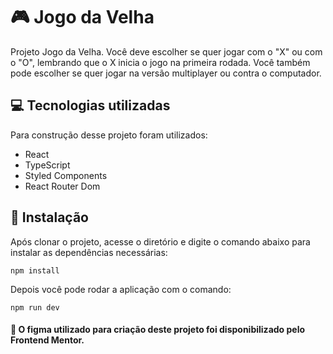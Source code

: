 # 🎮️ Jogo da Velha

Projeto Jogo da Velha. Você deve escolher se quer jogar com o "X" ou com o "O", lembrando que o X inicia o jogo na primeira rodada. Você também pode escolher se quer jogar na versão multiplayer ou contra o computador.

## 💻 Tecnologias utilizadas

Para construção desse projeto foram utilizados:

- React
- TypeScript
- Styled Components
- React Router Dom

## 🚀 Instalação

Após clonar o projeto, acesse o diretório e digite o comando abaixo para instalar as dependências necessárias:

```
npm install
```

Depois você pode rodar a aplicação com o comando:

```
npm run dev
```

#### 📌 O figma utilizado para criação deste projeto foi disponibilizado pelo Frontend Mentor.
